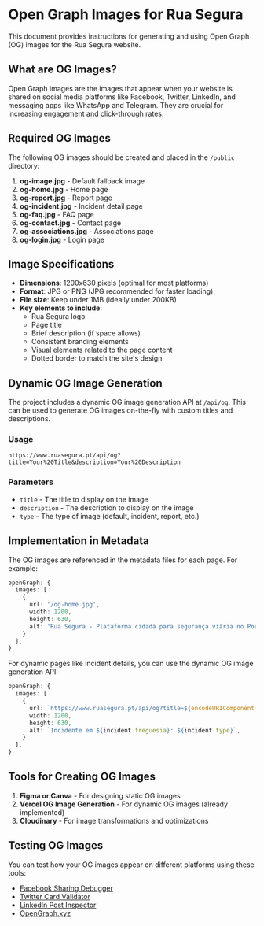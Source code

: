 # Open Graph Images for Rua Segura

This document provides instructions for generating and using Open Graph (OG) images for the Rua Segura website.

## What are OG Images?

Open Graph images are the images that appear when your website is shared on social media platforms like Facebook, Twitter, LinkedIn, and messaging apps like WhatsApp and Telegram. They are crucial for increasing engagement and click-through rates.

## Required OG Images

The following OG images should be created and placed in the `/public` directory:

1. **og-image.jpg** - Default fallback image
2. **og-home.jpg** - Home page
3. **og-report.jpg** - Report page
4. **og-incident.jpg** - Incident detail page
5. **og-faq.jpg** - FAQ page
6. **og-contact.jpg** - Contact page
7. **og-associations.jpg** - Associations page
8. **og-login.jpg** - Login page

## Image Specifications

- **Dimensions**: 1200x630 pixels (optimal for most platforms)
- **Format**: JPG or PNG (JPG recommended for faster loading)
- **File size**: Keep under 1MB (ideally under 200KB)
- **Key elements to include**:
  - Rua Segura logo
  - Page title
  - Brief description (if space allows)
  - Consistent branding elements
  - Visual elements related to the page content
  - Dotted border to match the site's design

## Dynamic OG Image Generation

The project includes a dynamic OG image generation API at `/api/og`. This can be used to generate OG images on-the-fly with custom titles and descriptions.

### Usage

```
https://www.ruasegura.pt/api/og?title=Your%20Title&description=Your%20Description
```

### Parameters

- `title` - The title to display on the image
- `description` - The description to display on the image
- `type` - The type of image (default, incident, report, etc.)

## Implementation in Metadata

The OG images are referenced in the metadata files for each page. For example:

```typescript
openGraph: {
  images: [
    {
      url: '/og-home.jpg',
      width: 1200,
      height: 630,
      alt: 'Rua Segura - Plataforma cidadã para segurança viária no Porto',
    }
  ],
}
```

For dynamic pages like incident details, you can use the dynamic OG image generation API:

```typescript
openGraph: {
  images: [
    {
      url: `https://www.ruasegura.pt/api/og?title=${encodeURIComponent(title)}&description=${encodeURIComponent(description)}&type=incident`,
      width: 1200,
      height: 630,
      alt: `Incidente em ${incident.freguesia}: ${incident.type}`,
    }
  ],
}
```

## Tools for Creating OG Images

1. **Figma or Canva** - For designing static OG images
2. **Vercel OG Image Generation** - For dynamic OG images (already implemented)
3. **Cloudinary** - For image transformations and optimizations

## Testing OG Images

You can test how your OG images appear on different platforms using these tools:

- [Facebook Sharing Debugger](https://developers.facebook.com/tools/debug/)
- [Twitter Card Validator](https://cards-dev.twitter.com/validator)
- [LinkedIn Post Inspector](https://www.linkedin.com/post-inspector/)
- [OpenGraph.xyz](https://www.opengraph.xyz/) 
